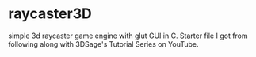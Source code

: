 # raycaster3D
simple 3d raycaster game engine with glut GUI in C.
Starter file I got from following along with 3DSage's Tutorial Series on YouTube.

